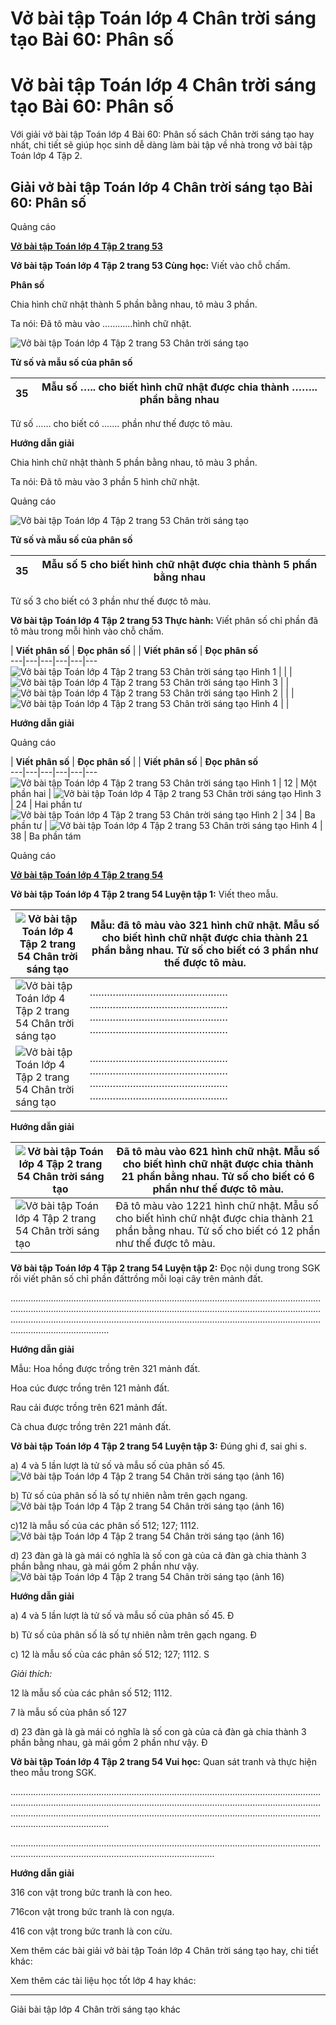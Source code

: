 # Vở bài tập Toán lớp 4 Chân trời sáng tạo Bài 60: Phân số

# Vở bài tập Toán lớp 4 Chân trời sáng tạo Bài 60: Phân số

Với giải vở bài tập Toán lớp 4 Bài 60: Phân số sách Chân trời sáng tạo hay nhất, chi tiết sẽ giúp học sinh dễ dàng làm bài tập về nhà trong vở bài tập Toán lớp 4 Tập 2.

## Giải vở bài tập Toán lớp 4 Chân trời sáng tạo Bài 60: Phân số

Quảng cáo

[**Vở bài tập Toán lớp 4 Tập 2 trang 53**](https://vietjack.com/vbt-toan-4-ct/vbt-toan-lop-4-tap-2-trang-53-chan-troi.jsp)

**Vở bài tập Toán lớp 4 Tập 2 trang 53 Cùng học:** Viết vào chỗ chấm.

**Phân số**

Chia hình chữ nhật thành 5 phần bằng nhau, tô màu 3 phần. 

Ta nói: Đã tô màu vào …………hình chữ nhật. 

![Vở bài tập Toán lớp 4 Tập 2 trang 53 Chân trời sáng tạo](https://vietjack.com/vbt-toan-4-ct/images/vbt-toan-lop-4-tap-2-trang-53-chan-troi.PNG)

**Tử số và mẫu số của phân số**

35 | Mẫu số ….. cho biết hình chữ nhật được chia thành …….. phần bằng nhau  
---|---  
Tử số …… cho biết có ……. phần như thế được tô màu.  
  
**Hướng dẫn giải**

Chia hình chữ nhật thành 5 phần bằng nhau, tô màu 3 phần. 

Ta nói: Đã tô màu vào 3 phần 5 hình chữ nhật. 

Quảng cáo

![Vở bài tập Toán lớp 4 Tập 2 trang 53 Chân trời sáng tạo](https://vietjack.com/vbt-toan-4-ct/images/vbt-toan-lop-4-tap-2-trang-53-chan-troi-1.PNG)

**Tử số và mẫu số của phân số**

35 | Mẫu số 5 cho biết hình chữ nhật được chia thành 5 phần bằng nhau  
---|---  
Tử số 3 cho biết có 3 phần như thế được tô màu.  
  
**Vở bài tập Toán lớp 4 Tập 2 trang 53 Thực hành:** Viết phân số chỉ phần đã tô màu trong mỗi hình vào chỗ chấm.

|  **Viết** **phân số** | **Đọc phân số** |  |  **Viết** **phân số** | **Đọc phân số**  
---|---|---|---|---|---  
![Vở bài tập Toán lớp 4 Tập 2 trang 53 Chân trời sáng tạo](https://vietjack.com/vbt-toan-4-ct/images/vbt-toan-lop-4-tap-2-trang-53-chan-troi-2.PNG) Hình 1 |  |  |  ![Vở bài tập Toán lớp 4 Tập 2 trang 53 Chân trời sáng tạo](https://vietjack.com/vbt-toan-4-ct/images/vbt-toan-lop-4-tap-2-trang-53-chan-troi-3.PNG) Hình 3 |  |   
![Vở bài tập Toán lớp 4 Tập 2 trang 53 Chân trời sáng tạo](https://vietjack.com/vbt-toan-4-ct/images/vbt-toan-lop-4-tap-2-trang-53-chan-troi-4.PNG) Hình 2 |  |  |  ![Vở bài tập Toán lớp 4 Tập 2 trang 53 Chân trời sáng tạo](https://vietjack.com/vbt-toan-4-ct/images/vbt-toan-lop-4-tap-2-trang-53-chan-troi-5.PNG) Hình 4 |  |   
  
**Hướng dẫn giải**

Quảng cáo

|  **Viết** **phân số** | **Đọc phân số** |  |  **Viết** **phân số** | **Đọc phân số**  
---|---|---|---|---|---  
![Vở bài tập Toán lớp 4 Tập 2 trang 53 Chân trời sáng tạo](https://vietjack.com/vbt-toan-4-ct/images/vbt-toan-lop-4-tap-2-trang-53-chan-troi-6.PNG) Hình 1 | 12 | Một phần hai |  ![Vở bài tập Toán lớp 4 Tập 2 trang 53 Chân trời sáng tạo](https://vietjack.com/vbt-toan-4-ct/images/vbt-toan-lop-4-tap-2-trang-53-chan-troi-7.PNG) Hình 3 | 24 | Hai phần tư  
![Vở bài tập Toán lớp 4 Tập 2 trang 53 Chân trời sáng tạo](https://vietjack.com/vbt-toan-4-ct/images/vbt-toan-lop-4-tap-2-trang-53-chan-troi-8.PNG) Hình 2 | 34 | Ba phần tư |  ![Vở bài tập Toán lớp 4 Tập 2 trang 53 Chân trời sáng tạo](https://vietjack.com/vbt-toan-4-ct/images/vbt-toan-lop-4-tap-2-trang-53-chan-troi-9.PNG) Hình 4 | 38 | Ba phần tám  
  
Quảng cáo

[**Vở bài tập Toán lớp 4 Tập 2 trang 54**](https://vietjack.com/vbt-toan-4-ct/vbt-toan-lop-4-tap-2-trang-54-chan-troi.jsp)

**Vở bài tập Toán lớp 4 Tập 2 trang 54 Luyện tập 1:** Viết theo mẫu.

![Vở bài tập Toán lớp 4 Tập 2 trang 54 Chân trời sáng tạo](https://vietjack.com/vbt-toan-4-ct/images/vbt-toan-lop-4-tap-2-trang-54-chan-troi.PNG) |  Mẫu: đã tô màu vào 321 hình chữ nhật. Mẫu số cho biết hình chữ nhật được chia thành 21 phần bằng nhau. Tử số cho biết có 3 phần như thế được tô màu.  
---|---  
![Vở bài tập Toán lớp 4 Tập 2 trang 54 Chân trời sáng tạo](https://vietjack.com/vbt-toan-4-ct/images/vbt-toan-lop-4-tap-2-trang-54-chan-troi-1.PNG) |  ………………………………………… ………………………………………… ………………………………………… …………………………………………  
![Vở bài tập Toán lớp 4 Tập 2 trang 54 Chân trời sáng tạo](https://vietjack.com/vbt-toan-4-ct/images/vbt-toan-lop-4-tap-2-trang-54-chan-troi-2.PNG) |  ………………………………………… ………………………………………… ………………………………………… …………………………………………  
  
**Hướng dẫn giải**

![Vở bài tập Toán lớp 4 Tập 2 trang 54 Chân trời sáng tạo](https://vietjack.com/vbt-toan-4-ct/images/vbt-toan-lop-4-tap-2-trang-54-chan-troi-3.PNG) |  Đã tô màu vào 621 hình chữ nhật. Mẫu số cho biết hình chữ nhật được chia thành 21 phần bằng nhau. Tử số cho biết có 6 phần như thế được tô màu.  
---|---  
![Vở bài tập Toán lớp 4 Tập 2 trang 54 Chân trời sáng tạo](https://vietjack.com/vbt-toan-4-ct/images/vbt-toan-lop-4-tap-2-trang-54-chan-troi-4.PNG) |  Đã tô màu vào 1221 hình chữ nhật. Mẫu số cho biết hình chữ nhật được chia thành 21 phần bằng nhau. Tử số cho biết có 12 phần như thế được tô màu.  
  
**Vở bài tập Toán lớp 4 Tập 2 trang 54 Luyện tập 2:** Đọc nội dung trong SGK rồi viết phân số chỉ phần đấttrồng mỗi loại cây trên mảnh đất.

…………………………………………………………………………………………………………………………………………………………………………………………………………………………………………………………………………………………………………………………………………………………………………

**Hướng dẫn giải**

Mẫu: Hoa hồng được trồng trên 321 mảnh đất. 

Hoa cúc được trồng trên 121 mảnh đất. 

Rau cải được trồng trên 621 mảnh đất. 

Cà chua được trồng trên 221 mảnh đất. 

**Vở bài tập Toán lớp 4 Tập 2 trang 54 Luyện tập 3:** Đúng ghi đ, sai ghi s.

a) 4 và 5 lần lượt là tử số và mẫu số của phân số 45. ![Vở bài tập Toán lớp 4 Tập 2 trang 54 Chân trời sáng tạo \(ảnh 16\)](https://vietjack.com/vbt-toan-4-ct/images/vbt-toan-lop-4-tap-2-trang-54-chan-troi-5.PNG)

b) Tử số của phân số là số tự nhiên nằm trên gạch ngang. ![Vở bài tập Toán lớp 4 Tập 2 trang 54 Chân trời sáng tạo \(ảnh 16\)](https://vietjack.com/vbt-toan-4-ct/images/vbt-toan-lop-4-tap-2-trang-54-chan-troi-5.PNG)

c)12 là mẫu số của các phân số 512; 127; 1112. ![Vở bài tập Toán lớp 4 Tập 2 trang 54 Chân trời sáng tạo \(ảnh 16\)](https://vietjack.com/vbt-toan-4-ct/images/vbt-toan-lop-4-tap-2-trang-54-chan-troi-5.PNG)

d) 23 đàn gà là gà mái có nghĩa là số con gà của cả đàn gà chia thành 3 phần bằng nhau, gà mái gồm 2 phần như vậy. ![Vở bài tập Toán lớp 4 Tập 2 trang 54 Chân trời sáng tạo \(ảnh 16\)](https://vietjack.com/vbt-toan-4-ct/images/vbt-toan-lop-4-tap-2-trang-54-chan-troi-5.PNG)

**Hướng dẫn giải**

a) 4 và 5 lần lượt là tử số và mẫu số của phân số 45. Đ

b) Tử số của phân số là số tự nhiên nằm trên gạch ngang. Đ

c) 12 là mẫu số của các phân số 512; 127; 1112. S

_Giải thích:_

12 là mẫu số của các phân số 512; 1112.

7 là mẫu số của phân số 127

d) 23 đàn gà là gà mái có nghĩa là số con gà của cả đàn gà chia thành 3 phần bằng nhau, gà mái gồm 2 phần như vậy. Đ

**Vở bài tập Toán lớp 4 Tập 2 trang 54 Vui học:** Quan sát tranh và thực hiện theo mẫu trong SGK. 

…………………………………………………………………………………………………………………………………………………………………………………………………………………………………………………………………………………………………………………………………………………………………………

……………………………………………………………………………………………………………………………………………………………………………………

**Hướng dẫn giải**

316 con vật trong bức tranh là con heo.

716con vật trong bức tranh là con ngựa.

416 con vật trong bức tranh là con cừu. 

Xem thêm các bài giải vở bài tập Toán lớp 4 Chân trời sáng tạo hay, chi tiết khác:

Xem thêm các tài liệu học tốt lớp 4 hay khác:

* * *

Giải bài tập lớp 4 Chân trời sáng tạo khác
